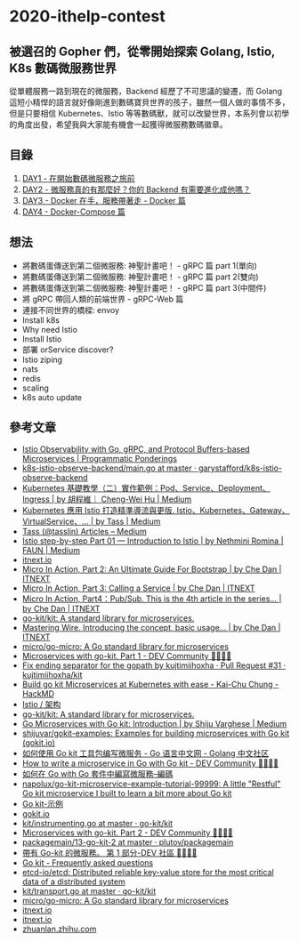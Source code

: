 # 2020-ithelp-contest

## 被選召的 Gopher 們，從零開始探索 Golang, Istio, K8s 數碼微服務世界

從單體服務一路到現在的微服務，Backend 經歷了不可思議的變遷，而 Golang 這短小精悍的語言就好像剛進到數碼寶貝世界的孩子，雖然一個人做的事情不多，但是只要相信 Kubernetes、Istio 等等數碼獸，就可以改變世界，本系列會以初學的角度出發，希望我與大家能有機會一起獲得微服務數碼徽章。

## 目錄

1. [DAY1 - 在開始數碼微服務之旅前](https://github.com/superj80820/2020-ithelp-contest/blob/master/DAY01)
2. [DAY2 - 微服務真的有那麼好？你的 Backend 有需要進化成他嗎？](https://github.com/superj80820/2020-ithelp-contest/blob/master/DAY02)
3. [DAY3 - Docker 在手，服務帶著走 - Docker 篇](https://github.com/superj80820/2020-ithelp-contest/blob/master/DAY03)
4. [DAY4 - Docker-Compose 篇](https://github.com/superj80820/2020-ithelp-contest/blob/master/DAY04)

## 想法

- 將數碼蛋傳送到第二個微服務: 神聖計畫吧！ - gRPC 篇 part 1(單向)
- 將數碼蛋傳送到第二個微服務: 神聖計畫吧！ - gRPC 篇 part 2(雙向)
- 將數碼蛋傳送到第二個微服務: 神聖計畫吧！ - gRPC 篇 part 3(中間件)
- 將 gRPC 帶回人類的前端世界 - gRPC-Web 篇
- 連接不同世界的橋樑: envoy
- Install k8s
- Why need Istio
- Install Istio
- 部署 orService discover?
- Istio ziping
- nats
- redis
- scaling
- k8s auto update

## 參考文章

- [Istio Observability with Go, gRPC, and Protocol Buffers-based Microservices | Programmatic Ponderings](https://programmaticponderings.com/2019/04/17/istio-observability-with-go-grpc-and-protocol-buffers-based-microservices/)
- [k8s-istio-observe-backend/main.go at master · garystafford/k8s-istio-observe-backend](https://github.com/garystafford/k8s-istio-observe-backend/blob/master/services/service-b/main.go)
- [Kubernetes 基礎教學（二）實作範例：Pod、Service、Deployment、Ingress | by 胡程維｜ Cheng-Wei Hu | Medium](https://medium.com/@C.W.Hu/kubernetes-implement-ingress-deployment-tutorial-7431c5f96c3e)
- [Kubernetes 應用 Istio 打造精準導流與更版. Istio、Kubernetes、Gateway、VirtualService、… | by Tass | Medium](https://medium.com/@tasslin/kubernetes%E6%87%89%E7%94%A8istio%E6%89%93%E9%80%A0%E7%B2%BE%E6%BA%96%E5%B0%8E%E6%B5%81%E8%88%87%E6%9B%B4%E7%89%88-9206f7d326ff)
- [Tass (@tasslin) Articles – Medium](https://medium.com/@tasslin)
- [Istio step-by-step Part 01 — Introduction to Istio | by Nethmini Romina | FAUN | Medium](https://medium.com/faun/istio-step-by-step-part-01-introduction-to-istio-b9fd0df30a9e)
- [itnext.io](https://itnext.io/micro-in-action-getting-started-a79916ae3cac)
- [Micro In Action, Part 2: An Ultimate Guide For Bootstrap | by Che Dan | ITNEXT](https://itnext.io/micro-in-action-part-2-71230f01d6fb)
- [Micro In Action, Part 3: Calling a Service | by Che Dan | ITNEXT](https://itnext.io/micro-in-action-part-3-calling-a-service-55d865928f11)
- [Micro In Action, Part4：Pub/Sub. This is the 4th article in the series… | by Che Dan | ITNEXT](https://itnext.io/micro-in-action-part4-pub-sub-564f3b054ecd)
- [go-kit/kit: A standard library for microservices.](https://github.com/go-kit/kit)
- [Mastering Wire. Introducing the concept, basic usage… | by Che Dan | ITNEXT](https://itnext.io/mastering-wire-f1226717bbac)
- [micro/go-micro: A Go standard library for microservices](https://github.com/micro/go-micro)
- [Microservices with go-kit. Part 1 - DEV Community 👩‍💻👨‍💻](https://dev.to/plutov/microservices-with-go-kit-part-1-13dd)
- [Fix ending separator for the gopath by kujtimiihoxha · Pull Request #31 · kujtimiihoxha/kit](https://github.com/kujtimiihoxha/kit/pull/31)
- [Build go kit Microservices at Kubernetes with ease - Kai-Chu Chung - HackMD](https://hackmd.io/@gdg-taipei/BJ1ImG03B)
- [Istio / 架构](https://istio.io/latest/zh/docs/ops/deployment/architecture/)
- [go-kit/kit: A standard library for microservices.](https://github.com/go-kit/kit)
- [Go Microservices with Go kit: Introduction | by Shiju Varghese | Medium](https://medium.com/@shijuvar/go-microservices-with-go-kit-introduction-43a757398183)
- [shijuvar/gokit-examples: Examples for building microservices with Go kit (gokit.io)](https://github.com/shijuvar/gokit-examples)
- [如何使用 Go kit 工具包编写微服务 - Go 语言中文网 - Golang 中文社区](https://studygolang.com/articles/21378)
- [How to write a microservice in Go with Go kit - DEV Community 👩‍💻👨‍💻](https://dev.to/napolux/how-to-write-a-microservice-in-go-with-go-kit-a66)
- [如何在 Go with Go 套件中編寫微服務–編碼](https://coding.napolux.com/how-to-write-a-microservice-in-go-with-go-kit/)
- [napolux/go-kit-microservice-example-tutorial-99999: A little "Restful" Go kit microservice I built to learn a bit more about Go kit](https://github.com/napolux/go-kit-microservice-example-tutorial-99999)
- [Go kit-示例](https://gokit.io/examples/)
- [gokit.io](https://gokit.io/examples/stringsvc.html#calling-other-services)
- [kit/instrumenting.go at master · go-kit/kit](https://github.com/go-kit/kit/blob/master/examples/shipping/tracking/instrumenting.go)
- [Microservices with go-kit. Part 2 - DEV Community 👩‍💻👨‍💻](https://dev.to/plutov/packagemain-13-microservices-with-go-kit-part-2-4lgh)
- [packagemain/13-go-kit-2 at master · plutov/packagemain](https://github.com/plutov/packagemain/tree/master/13-go-kit-2)
- [帶有 Go-kit 的微服務。 第 1 部分-DEV 社區 👩‍💻👨‍💻](https://dev.to/plutov/microservices-with-go-kit-part-1-13dd)
- [Go kit - Frequently asked questions](https://gokit.io/faq/#what-is-go-kit)
- [etcd-io/etcd: Distributed reliable key-value store for the most critical data of a distributed system](https://github.com/etcd-io/etcd)
- [kit/transport.go at master · go-kit/kit](https://github.com/go-kit/kit/blob/master/examples/shipping/booking/transport.go)
- [micro/go-micro: A Go standard library for microservices](https://github.com/micro/go-micro)
- [itnext.io](https://itnext.io/micro-in-action-part-3-calling-a-service-55d865928f11)
- [itnext.io](https://itnext.io/micro-in-action-part6-service-discovery-f988988e5936)
- [zhuanlan.zhihu.com](https://zhuanlan.zhihu.com/p/79897640)
